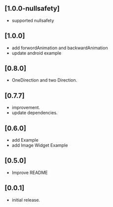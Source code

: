 ## [1.0.0-nullsafety]

* supported nullsafety

## [1.0.0]

* add forwordAnimation and backwardAnimation
* update android example

## [0.8.0]

* OneDirection and two Direction.

## [0.7.7] 

* improvement.
* update dependencies.

## [0.6.0] 

* add Example 
* add Image Widget Example

## [0.5.0] 

* Improve README

## [0.0.1] 

* initial release.
